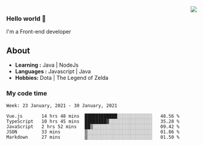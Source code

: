 <img align='right' src="https://github-readme-stats.vercel.app/api?username=jumodada&show_icons=true&theme=vue">

### Hello world 👋

I'm a Front-end developer 
    
## About
-  **Learning :** Java | NodeJs
-  **Languages :** Javascript | Java
-  **Hobbies:** Dota | The Legend of Zelda

### My code time

<!--START_SECTION:waka-->
```text
Week: 23 January, 2021 - 30 January, 2021

Vue.js       14 hrs 48 mins  ████████████░░░░░░░░░░░░░   48.56 % 
TypeScript   10 hrs 45 mins  ████████▓░░░░░░░░░░░░░░░░   35.28 % 
JavaScript   2 hrs 52 mins   ██▒░░░░░░░░░░░░░░░░░░░░░░   09.42 % 
JSON         33 mins         ▒░░░░░░░░░░░░░░░░░░░░░░░░   01.86 % 
Markdown     27 mins         ▒░░░░░░░░░░░░░░░░░░░░░░░░   01.50 % 
```
<!--END_SECTION:waka-->
